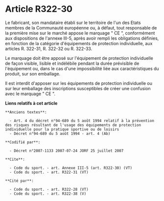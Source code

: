 # Article R322-30

Le fabricant, son mandataire établi sur le territoire de l'un des Etats membres de la Communauté européenne ou, à défaut,
tout responsable de la première mise sur le marché appose le marquage " CE ", conformément aux dispositions de l'annexe
III-5, après avoir rempli les obligations définies, en fonction de la catégorie d'équipements de protection individuelle, aux
articles R. 322-31, R. 322-32 ou R. 322-33. 

Le marquage doit être apposé sur l'équipement de protection individuelle de façon visible, lisible et indélébile pendant la
durée prévisible de l'équipement ou, dans le cas d'une impossibilité liée aux caractéristiques du produit, sur son
emballage. 

Il est interdit d'apposer sur les équipements de protection individuelle ou sur leur emballage des inscriptions susceptibles
de créer une confusion avec le marquage " CE ".

**Liens relatifs à cet article**

	**Anciens textes**:

	  - Art. 4 du décret n°94-689 du 5 août 1994 relatif à la prévention des risques résultant de l'usage des équipements de protection individuelle pour la pratique sportive ou de loisirs
	  - Décret n°94-689 du 5 août 1994 - art. 4 (Ab)

	**Codifié par**:

	  - Décret n°2007-1133 2007-07-24 JORF 25 juillet 2007

	**Cite**:

	  - Code du sport. - art. Annexe III-5 (art. R322-30) (VT)
	  - Code du sport. - art. R322-31 (VT)

	**Cité par**:

	  - Code du sport. - art. R322-28 (VT)
	  - Code du sport. - art. R322-38 (V)
